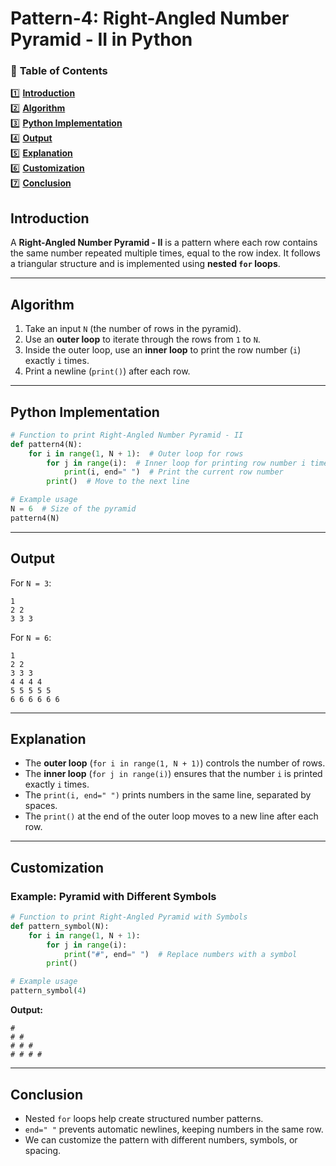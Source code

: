 # Pattern-4: Right-Angled Number Pyramid - II in Python

### 📌 **Table of Contents**
1️⃣ **[Introduction](#introduction)**  
2️⃣ **[Algorithm](#algorithm)**  
3️⃣ **[Python Implementation](#python-implementation)**  
4️⃣ **[Output](#output)**  
5️⃣ **[Explanation](#explanation)**  
6️⃣ **[Customization](#customization)**   
7️⃣ **[Conclusion](#conclusion)**  

## **Introduction**
A **Right-Angled Number Pyramid - II** is a pattern where each row contains the same number repeated multiple times, equal to the row index. It follows a triangular structure and is implemented using **nested `for` loops**.

---

## **Algorithm**
1. Take an input `N` (the number of rows in the pyramid).
2. Use an **outer loop** to iterate through the rows from `1` to `N`.
3. Inside the outer loop, use an **inner loop** to print the row number (`i`) exactly `i` times.
4. Print a newline (`print()`) after each row.

---

## **Python Implementation**
```python
# Function to print Right-Angled Number Pyramid - II
def pattern4(N):
    for i in range(1, N + 1):  # Outer loop for rows
        for j in range(i):  # Inner loop for printing row number i times
            print(i, end=" ")  # Print the current row number
        print()  # Move to the next line

# Example usage
N = 6  # Size of the pyramid
pattern4(N)
```

---

## **Output**
For `N = 3`:
```
1
2 2
3 3 3
```

For `N = 6`:
```
1
2 2
3 3 3
4 4 4 4
5 5 5 5 5
6 6 6 6 6 6
```

---

## **Explanation**
- The **outer loop** (`for i in range(1, N + 1)`) controls the number of rows.
- The **inner loop** (`for j in range(i)`) ensures that the number `i` is printed exactly `i` times.
- The `print(i, end=" ")` prints numbers in the same line, separated by spaces.
- The `print()` at the end of the outer loop moves to a new line after each row.

---

## **Customization**
### **Example: Pyramid with Different Symbols**
```python
# Function to print Right-Angled Pyramid with Symbols
def pattern_symbol(N):
    for i in range(1, N + 1):
        for j in range(i):
            print("#", end=" ")  # Replace numbers with a symbol
        print()

# Example usage
pattern_symbol(4)
```

**Output:**
```
#
# #
# # #
# # # #
```

---

## **Conclusion**
- Nested `for` loops help create structured number patterns.
- `end=" "` prevents automatic newlines, keeping numbers in the same row.
- We can customize the pattern with different numbers, symbols, or spacing.
